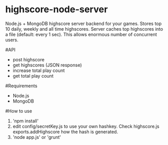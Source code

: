 highscore-node-server
=====================

Node.js + MongoDB highscore server backend for your games. Stores top 10 daily, weekly and all time highscores. Server caches top highscores into a file (default: every 1 sec). This allows enormous number of concurrent users.

#API
* post highscore
* get highscores (JSON response)
* increase total play count
* get total play count

#Requirements
* Node.js
* MongoDB

#How to use
1. 'npm install'
2. edit config/secretKey.js to use your own hashkey. Check highscore.js exports.addHighscore how the hash is generated.
3. 'node app.js' or 'grunt'
